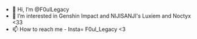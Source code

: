 - 👋 Hi, I’m @F0ulLegacy
- 👀 I’m interested in Genshin Impact and NIJISANJI's Luxiem and Noctyx <33
- 📫 How to reach me - Insta= F0ul_Legacy <3

<!---
F0ulLegacy/F0ulLegacy is a ✨ special ✨ repository because its `README.md` (this file) appears on your GitHub profile.
You can click the Preview link to take a look at your changes.
--->
